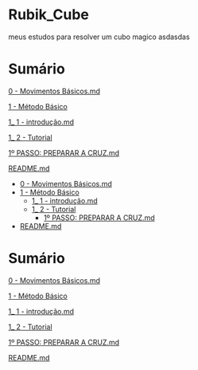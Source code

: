 # Rubik_Cube
meus estudos para resolver um cubo magico
asdasdas



<h1>Sumário</h1>
<p><a href="0 - Movimentos Básicos.md">0 - Movimentos Básicos.md</a></p>
<p><a href="1 - Método Básico">1 - Método Básico</a></p>
<p><a href="1_ 1 - introdução.md">1_ 1 - introdução.md</a></p>
<p><a href="1_ 2 - Tutorial">1_ 2 - Tutorial</a></p>
<p><a href="1º PASSO: PREPARAR A CRUZ.md">1º PASSO: PREPARAR A CRUZ.md</a></p>
<p><a href="README.md">README.md</a></p>


  - <a href="0 - Movimentos Básicos.md">0 - Movimentos Básicos.md</a>
  - <a href="1 - Método Básico">1 - Método Básico</a>
      - <a href="1_ 1 - introdução.md">1_ 1 - introdução.md</a>
       - <a href="1_ 2 - Tutorial">1_ 2 - Tutorial</a>
           - <a href="1º PASSO: PREPARAR A CRUZ.md">1º PASSO: PREPARAR A CRUZ.md</a>
   - <a href="README.md">README.md</a>

<h1>Sumário</h1>
<p><a href="0 - Movimentos Básicos.md">0 - Movimentos Básicos.md</a></p>
<p><a href="1 - Método Básico">1 - Método Básico</a></p>
<p><a href="1_ 1 - introdução.md">1_ 1 - introdução.md</a></p>
<p><a href="1_ 2 - Tutorial">1_ 2 - Tutorial</a></p>
<p><a href="1º PASSO: PREPARAR A CRUZ.md">1º PASSO: PREPARAR A CRUZ.md</a></p>
<p><a href="README.md">README.md</a></p>
